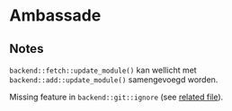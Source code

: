 # Ambassade

## Notes

`backend::fetch::update_module()` kan wellicht met `backend::add::update_module()` samengevoegd worden.

Missing feature in `backend::git::ignore` (see [related file](src/backend/git/ignore.rs)).

